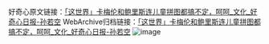 好奇心原文链接：[「这世界」卡梅伦和鲍里斯连儿童拼图都搞不定，呵呵_文化_好奇心日报-孙若空](https://www.qdaily.com/articles/8882.html)
WebArchive归档链接：[「这世界」卡梅伦和鲍里斯连儿童拼图都搞不定，呵呵_文化_好奇心日报-孙若空](http://web.archive.org/web/20190623153615/https://www.qdaily.com/articles/8882.html)
![image](http://ww3.sinaimg.cn/large/007d5XDpgy1g3ve0if9e2j30u03xc7wh)